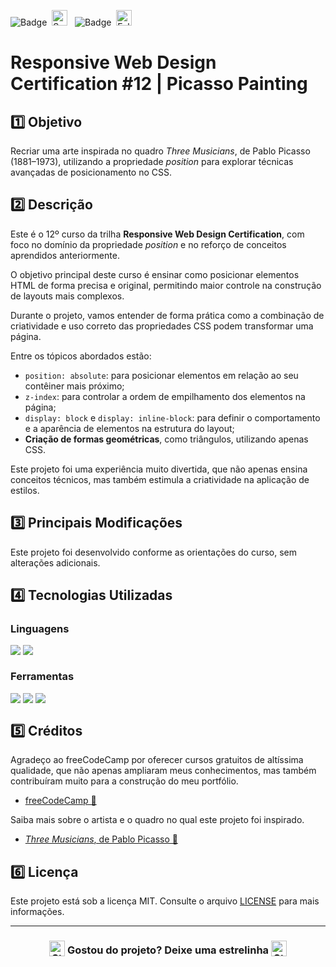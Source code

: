 ![Badge](https://img.shields.io/badge/freeCodeCamp-BB2649?style=for-the-badge)&nbsp;&nbsp;<img src="https://raw.githubusercontent.com/Tarikul-Islam-Anik/Animated-Fluent-Emojis/master/Emojis/Activities/Sparkles.png" alt="Sparkles" width="25" height="25" />&nbsp;&nbsp;&nbsp;![Badge](https://img.shields.io/badge/PROJETO-COM%20MENTORIA-FF6F61?style=for-the-badge)&nbsp;&nbsp;<img src="https://raw.githubusercontent.com/Tarikul-Islam-Anik/Animated-Fluent-Emojis/master/Emojis/Hand%20gestures/Folded%20Hands%20Light%20Skin%20Tone.png" alt="Folded Hands Light Skin Tone" width="25" height="25" />

# Responsive Web Design Certification #12 | Picasso Painting

## 1️⃣ Objetivo
Recriar uma arte inspirada no quadro *Three Musicians*, de Pablo Picasso (1881–1973), utilizando a propriedade *position* para explorar técnicas avançadas de posicionamento no CSS.

## 2️⃣ Descrição
Este é o 12º curso da trilha **Responsive Web Design Certification**, com foco no domínio da propriedade *position* e no reforço de conceitos aprendidos anteriormente.

O objetivo principal deste curso é ensinar como posicionar elementos HTML de forma precisa e original, permitindo maior controle na construção de layouts mais complexos. 

Durante o projeto, vamos entender de forma prática como a combinação de criatividade e uso correto das propriedades CSS podem transformar uma página.

Entre os tópicos abordados estão:

- <code>position: absolute</code>: para posicionar elementos em relação ao seu contêiner mais próximo;
- <code>z-index</code>: para controlar a ordem de empilhamento dos elementos na página;
- <code>display: block</code> e <code>display: inline-block</code>: para definir o comportamento e a aparência de elementos na estrutura do layout;
- **Criação de formas geométricas**, como triângulos, utilizando apenas CSS.

Este projeto foi uma experiência muito divertida, que não apenas ensina conceitos técnicos, mas também estimula a criatividade na aplicação de estilos.

## 3️⃣ Principais Modificações
Este projeto foi desenvolvido conforme as orientações do curso, sem alterações adicionais.

## 4️⃣ Tecnologias Utilizadas

### Linguagens
<div style="display:flex;">
  <img src="https://img.shields.io/badge/HTML5-E34F26?style=for-the-badge&logo=html5&logoColor=white">&nbsp;<img src="https://img.shields.io/badge/CSS3-1572B6?style=for-the-badge&logo=css3&logoColor=white">
</div>

### Ferramentas
<div style="display:flex;">
  <img src="https://img.shields.io/badge/Visual%20Studio%20Code-0078D4?style=for-the-badge&logo=visual-studio-code&logoColor=white">&nbsp;<img src="https://img.shields.io/badge/Git-F05032?style=for-the-badge&logo=git&logoColor=white">&nbsp;<img src="https://img.shields.io/badge/GitHub-404040?style=for-the-badge&logo=github&logoColor=white">
</div>

## 5️⃣ Créditos
Agradeço ao freeCodeCamp por oferecer cursos gratuitos de altíssima qualidade, que não apenas ampliaram meus conhecimentos, mas também contribuíram muito para a construção do meu portfólio.
- <a href="https://www.freecodecamp.org/" target="_blank">freeCodeCamp 🔗</a>

Saiba mais sobre o artista e o quadro no qual este projeto foi inspirado.
- <a href="https://www.pablopicasso.org/three-musicians.jsp" target="_blank"><cite>Three Musicians</cite>, de Pablo Picasso 🔗</a>

## 6️⃣ Licença
Este projeto está sob a licença MIT. Consulte o arquivo [LICENSE](LICENSE) para mais informações.

---

### <div align="center"><img src="https://raw.githubusercontent.com/Tarikul-Islam-Anik/Animated-Fluent-Emojis/master/Emojis/Travel%20and%20places/Star.png" alt="Star" width="25" height="25" style="vertical-align:text-bottom;" /> Gostou do projeto? Deixe uma estrelinha <img src="https://raw.githubusercontent.com/Tarikul-Islam-Anik/Animated-Fluent-Emojis/master/Emojis/Travel%20and%20places/Star.png" alt="Star" width="25" height="25" style="vertical-align:text-bottom;" /></div>